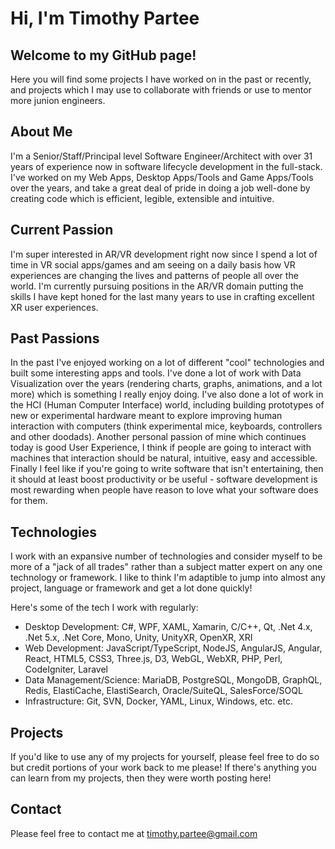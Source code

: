 # Hi, I'm Timothy Partee

## Welcome to my GitHub page!

Here you will find some projects I have worked on in the past or recently, and projects which I may use to collaborate with friends or use to mentor more junion engineers.

## About Me

I'm a Senior/Staff/Principal level Software Engineer/Architect with over 31 years of experience now in software lifecycle development in the full-stack. I've worked on my Web Apps, Desktop Apps/Tools and Game Apps/Tools over the years, and take a great deal of pride in doing a job well-done by creating code which is efficient, legible, extensible and intuitive.

## Current Passion

I'm super interested in AR/VR development right now since I spend a lot of time in VR social apps/games and am seeing on a daily basis how VR experiences are changing the lives and patterns of people all over the world. I'm currently pursuing positions in the AR/VR domain putting the skills I have kept honed for the last many years to use in crafting excellent XR user experiences.

## Past Passions

In the past I've enjoyed working on a lot of different "cool" technologies and built some interesting apps and tools. I've done a lot of work with Data Visualization over the years (rendering charts, graphs, animations, and a lot more) which is something I really enjoy doing. I've also done a lot of work in the HCI (Human Computer Interface) world, including building prototypes of new or experimental hardware meant to explore improving human interaction with computers (think experimental mice, keyboards, controllers and other doodads). Another personal passion of mine which continues today is good User Experience, I think if people are going to interact with machines that interaction should be natural, intuitive, easy and accessible. Finally I feel like if you're going to write software that isn't entertaining, then it should at least boost productivity or be useful - software development is most rewarding when people have reason to love what your software does for them.

## Technologies

I work with an expansive number of technologies and consider myself to be more of a "jack of all trades" rather than a subject matter expert on any one technology or framework. I like to think I'm adaptible to jump into almost any project, language or framework and get a lot done quickly!

Here's some of the tech I work with regularly:

- Desktop Development: C#, WPF, XAML, Xamarin, C/C++, Qt, .Net 4.x, .Net 5.x, .Net Core, Mono, Unity, UnityXR, OpenXR, XRI
- Web Development: JavaScript/TypeScript, NodeJS, AngularJS, Angular, React, HTML5, CSS3, Three.js, D3, WebGL, WebXR, PHP, Perl, CodeIgniter, Laravel
- Data Management/Science: MariaDB, PostgreSQL, MongoDB, GraphQL, Redis, ElastiCache, ElastiSearch, Oracle/SuiteQL, SalesForce/SOQL
- Infrastructure: Git, SVN, Docker, YAML, Linux, Windows, etc. etc.

## Projects

If you'd like to use any of my projects for yourself, please feel free to do so but credit portions of your work back to me please! If there's anything you can learn from my projects, then they were worth posting here!

## Contact

Please feel free to contact me at timothy.partee@gmail.com
